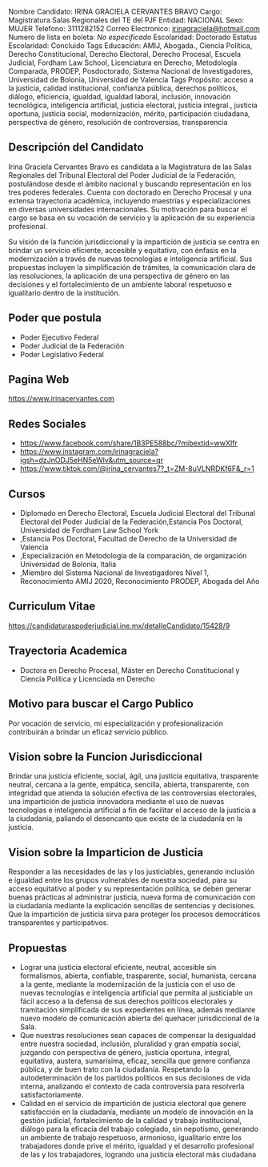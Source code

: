 Nombre Candidato: IRINA GRACIELA CERVANTES BRAVO
Cargo: Magistratura Salas Regionales del TE del PJF
Entidad: NACIONAL
Sexo: MUJER
Telefono: 3111282152
Correo Electronico: irinagraciela@hotmail.com
Numero de lista en boleta: *No especificado*
Escolaridad: Doctorado
Estatus Escolaridad: Concluido
Tags Educación: AMIJ, Abogada., Ciencia Política, Derecho Constitucional, Derecho Electoral, Derecho Procesal, Escuela Judicial, Fordham Law School, Licenciatura en Derecho, Metodología Comparada, PRODEP, Posdoctorado, Sistema Nacional de Investigadores, Universidad de Bolonia, Universidad de Valencia
Tags Propósito: acceso a la justicia, calidad institucional, confianza pública, derechos políticos, diálogo, eficiencia, igualdad, igualdad laboral, inclusión, innovación tecnológica, inteligencia artificial, justicia electoral, justicia integral., justicia oportuna, justicia social, modernización, mérito, participación ciudadana, perspectiva de género, resolución de controversias, transparencia


## Descripción del Candidato 

Irina Graciela Cervantes Bravo es candidata a la Magistratura de las Salas Regionales del Tribunal Electoral del Poder Judicial de la Federación, postulándose desde el ámbito nacional y buscando representación en los tres poderes federales. Cuenta con doctorado en Derecho Procesal y una extensa trayectoria académica, incluyendo maestrías y especializaciones en diversas universidades internacionales. Su motivación para buscar el cargo se basa en su vocación de servicio y la aplicación de su experiencia profesional.

Su visión de la función jurisdiccional y la impartición de justicia se centra en brindar un servicio eficiente, accesible y equitativo, con énfasis en la modernización a través de nuevas tecnologías e inteligencia artificial. Sus propuestas incluyen la simplificación de trámites, la comunicación clara de las resoluciones, la aplicación de una perspectiva de género en las decisiones y el fortalecimiento de un ambiente laboral respetuoso e igualitario dentro de la institución.


## Poder que postula

- Poder Ejecutivo Federal
- Poder Judicial de la Federación
- Poder Legislativo Federal


## Pagina Web

https://www.irinacervantes.com


## Redes Sociales

- https://www.facebook.com/share/1B3PE588bc/?mibextid=wwXIfr
- https://www.instagram.com/irinagraciela?igsh=dzJnODJ5eHN5eWlv&utm_source=qr
- https://www.tiktok.com/@irina_cervantes7?_t=ZM-8uVLNRDKf6F&_r=1


## Cursos

- Diplomado en Derecho Electoral, Escuela Judicial Electoral del Tribunal Electoral del Poder Judicial de la Federación,Estancia Pos Doctoral, Universidad de Fordham Law School  York
- ,Estancia Pos Doctoral, Facultad de Derecho de la Universidad de Valencia
- ,Especialización en Metodología de la comparación,  de organización  Universidad de Bolonia, Italia
- ,Miembro del Sistema Nacional de Investigadores Nivel 1, Reconocimiento AMIJ 2020, Reconocimiento PRODEP, Abogada del Año


## Curriculum Vitae

https://candidaturaspoderjudicial.ine.mx/detalleCandidato/15428/9


## Trayectoria Academica

- Doctora en Derecho Procesal, Máster en Derecho Constitucional y Ciencia Política y Licenciada en Derecho


## Motivo para buscar el Cargo Publico

Por vocación de servicio, mi especialización y profesionalización contribuirán a brindar un eficaz servicio público.


## Vision sobre la Funcion Jurisdiccional

Brindar una justicia eficiente, social, ágil, una justicia equitativa, trasparente neutral, cercana a la gente, empática, sencilla, abierta, transparente, con integridad que atienda la solución efectiva de las controversias electorales, una impartición de justicia innovadora mediante el uso de nuevas tecnologías e inteligencia artificial a fin de facilitar el acceso de la justicia a la ciudadanía, paliando el desencanto que existe de la ciudadanía en la justicia.


## Vision sobre la Imparticion de Justicia

Responder a las necesidades de las y los justiciables, generando inclusión e igualdad entre los grupos vulnerables de nuestra sociedad, para su acceso equitativo al poder y su representación política, se deben generar buenas prácticas al administrar justicia, nueva forma de comunicación con la ciudadanía mediante la explicación sencillas de sentencias y decisiones. Que la impartición de justicia sirva para proteger los procesos democráticos transparentes y participativos.


## Propuestas

- Lograr una justicia electoral eficiente, neutral, accesible sin formalismos, abierta, confiable, trasparente, social, humanista, cercana a la gente, mediante la modernización de la justicia con el uso de nuevas tecnologías e inteligencia artificial que permita al justiciable un fácil acceso a la defensa de sus derechos políticos electorales y tramitación simplificada de sus expedientes en línea, además mediante nuevo modelo de comunicación abierta del quehacer jurisdiccional de la Sala.
- Que nuestras resoluciones sean capaces de compensar la desigualdad entre nuestra sociedad, inclusión, pluralidad y gran empatía social, juzgando con perspectiva de género, justicia oportuna, integral, equitativa, austera, sumarísima, eficaz, sencilla que genere confianza pública, y de buen trato con la ciudadanía. Respetando la autodeterminación de los partidos políticos en sus decisiones de vida interna, analizando el contexto de cada controversia para resolverla satisfactoriamente.
- Calidad en el servicio de impartición de justicia electoral que genere satisfacción en la ciudadanía, mediante un modelo de innovación en la gestión judicial, fortalecimiento de la calidad y trabajo institucional, diálogo para la eficacia del trabajo colegiado, sin nepotismo, generando un ambiente de trabajo respetuoso, armonioso, igualitario entre los trabajadores donde prive el mérito, igualdad y el desarrollo profesional de las y los trabajadores, logrando una justicia electoral más ciudadana

